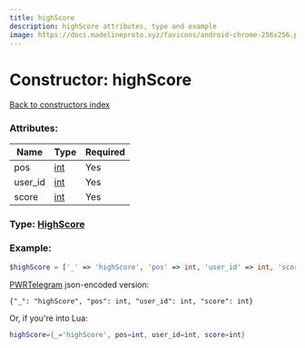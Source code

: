 ```yaml
---
title: highScore
description: highScore attributes, type and example
image: https://docs.madelineproto.xyz/favicons/android-chrome-256x256.png
---
```

# Constructor: highScore  
[Back to constructors index](index.md)



### Attributes:

| Name     |    Type       | Required |
|----------|---------------|----------|
|pos|[int](../types/int.md) | Yes|
|user\_id|[int](../types/int.md) | Yes|
|score|[int](../types/int.md) | Yes|



### Type: [HighScore](../types/HighScore.md)


### Example:

```php
$highScore = ['_' => 'highScore', 'pos' => int, 'user_id' => int, 'score' => int];
```  

[PWRTelegram](https://pwrtelegram.xyz) json-encoded version:

```
{"_": "highScore", "pos": int, "user_id": int, "score": int}
```


Or, if you're into Lua:

```lua
highScore={_='highScore', pos=int, user_id=int, score=int}

```


